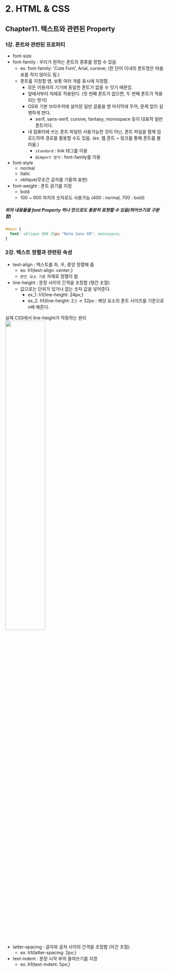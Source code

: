 # 2. HTML & CSS

## Chapter11. 텍스트와 관련된 Property

### 1강. 폰트와 관련된 프로퍼티

- font-size
- font-family : 우리가 원하는 폰트의 종류를 정할 수 있음
  - ex. font-family: 'Cute Font', Arial, cursive; (한 단어 이내의 폰트명은 따옴표를 적지 않아도 됨.)
  - 폰트를 지정할 땐, 보통 여러 개를 동시에 지정함.
    - 모든 이용자의 기기에 동일한 폰트가 없을 수 잇기 때문임.
    - 앞에서부터 차례로 적용된다. (첫 번째 폰트가 없으면, 두 번째 폰트가 적용되는 방식)
    - OS와 기본 브라우저에 설치된 일반 글꼴을 맨 마지막에 두어, 문제 없이 실행하게 한다.
      - serif, sans-serif, cursive, fantasy, monospace 등이 대표적 일반 폰트이다.
    - 내 컴퓨터에 쓰는 폰트 파일만 사용가능한 것이 아닌, 폰트 파일을 함께 업로드하여 경로를 활용할 수도 있음. (ex. 웹 폰트 ~ 링크를 통해 폰트를 불러옴.)
      - `standard` : link 태그를 이용
      - `@import 방식` : font-family를 이용
- font-style
  - normal
  - italic
  - oblique(무조건 글자를 기울여 표현)
- font-weight : 폰트 굵기를 지정
  - bold
  - 100 ~ 900 까지의 숫자로도 사용가능 (400 : normal, 700 : bold)

##### 위의 내용들을 font Property 하나 만으로도 충분히 표현할 수 있음(띄어쓰기로 구분함)

```css
#main {
  font: oblique 900 35px "Noto Sans KR", monospace;
}
```

### 2강. 텍스트 정렬과 관련된 속성

- text-align : 텍스트를 좌, 우, 중앙 정렬해 줌
  - ex. h1{text-align: center;}
  - `본인 요소 기준` 자체로 정렬이 됨
- line-height : 문장 사이의 간격을 조정함 (행간 조절)
  - 값으로는 단위가 있거나 없는 숫자 값을 넣어준다.
    - ex_1. h1{line-height: 24px;}
    - ex_2. h1{line-height: 2;} -> 32px : 해당 요소의 폰트 사이즈를 기준으로 n배 해준다.

실제 CSS에서 line-height가 작동하는 원리
<img src="https://images.velog.io/images/nathan29849/post/87f4cb6c-3452-45fd-8389-c96d5c0f2005/image.png" width="50%">

- latter-spacing : 글자와 글자 사이의 간격을 조정함 (자간 조절)
  - ex. h1{latter-spacing: 2px;}
- text-indent : 문장 시작 부의 들여쓰기를 지정
  - ex. h1{text-indent: 5px;}
